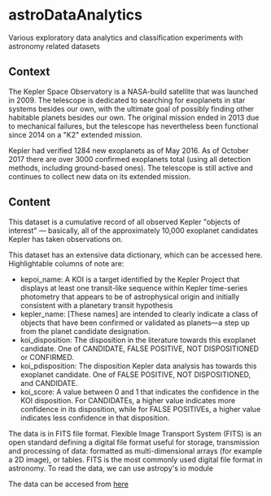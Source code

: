 # astroDataAnalytics
Various exploratory data analytics and classification experiments with astronomy related datasets

## Context
The Kepler Space Observatory is a NASA-build satellite that was launched in 2009. The telescope is dedicated to searching for exoplanets in star systems besides our own, with the ultimate goal of possibly finding other habitable planets besides our own. The original mission ended in 2013 due to mechanical failures, but the telescope has nevertheless been functional since 2014 on a "K2" extended mission.

Kepler had verified 1284 new exoplanets as of May 2016. As of October 2017 there are over 3000 confirmed exoplanets total (using all detection methods, including ground-based ones). The telescope is still active and continues to collect new data on its extended mission.

## Content
This dataset is a cumulative record of all observed Kepler "objects of interest" — basically, all of the approximately 10,000 exoplanet candidates Kepler has taken observations on.

This dataset has an extensive data dictionary, which can be accessed here. Highlightable columns of note are:

- kepoi_name: A KOI is a target identified by the Kepler Project that displays at least one transit-like sequence within Kepler time-series photometry that appears to be of astrophysical origin and initially consistent with a planetary transit hypothesis
- kepler_name: [These names] are intended to clearly indicate a class of objects that have been confirmed or validated as planets—a step up from the planet candidate designation.
- koi_disposition: The disposition in the literature towards this exoplanet candidate. One of CANDIDATE, FALSE POSITIVE, NOT DISPOSITIONED or CONFIRMED.
- koi_pdisposition: The disposition Kepler data analysis has towards this exoplanet candidate. One of FALSE POSITIVE, NOT DISPOSITIONED, and CANDIDATE.
- koi_score: A value between 0 and 1 that indicates the confidence in the KOI disposition. For CANDIDATEs, a higher value indicates more confidence in its disposition, while for FALSE POSITIVEs, a higher value indicates less confidence in that disposition.

The data is in FITS file format. Flexible Image Transport System (FITS) is an open standard defining a digital file format useful for storage, transmission and processing of data: formatted as multi-dimensional arrays (for example a 2D image), or tables. FITS is the most commonly used digital file format in astronomy.
To read the data, we can use astropy's io module

The data can be accesed from [here](https://exoplanetarchive.ipac.caltech.edu/cgi-bin/TblView/nph-tblView?app=ExoTbls&config=koi)

